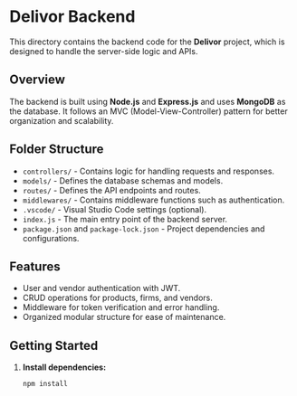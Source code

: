 # Delivor Backend

This directory contains the backend code for the **Delivor** project, which is designed to handle the server-side logic and APIs.

## Overview

The backend is built using **Node.js** and **Express.js** and uses **MongoDB** as the database. It follows an MVC (Model-View-Controller) pattern for better organization and scalability.

## Folder Structure

- `controllers/` - Contains logic for handling requests and responses.
- `models/` - Defines the database schemas and models.
- `routes/` - Defines the API endpoints and routes.
- `middlewares/` - Contains middleware functions such as authentication.
- `.vscode/` - Visual Studio Code settings (optional).
- `index.js` - The main entry point of the backend server.
- `package.json` and `package-lock.json` - Project dependencies and configurations.

## Features

- User and vendor authentication with JWT.
- CRUD operations for products, firms, and vendors.
- Middleware for token verification and error handling.
- Organized modular structure for ease of maintenance.

## Getting Started

1. **Install dependencies:**
   ```bash
   npm install
